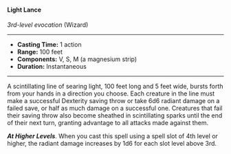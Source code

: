 #### Light Lance
*3rd-level evocation* (Wizard)
___
- **Casting Time:** 1 action
- **Range:** 100 feet
- **Components:** V, S, M (a magnesium strip)
- **Duration:** Instantaneous
---
A scintillating line of searing light, 100 feet long and 5 feet wide, bursts forth from your hands in a direction you choose. Each creature in the line must make a successful Dexterity saving throw or take 6d6 radiant damage on a failed save, or half as much damage on a successful one. Creatures that fail their saving throw also become sheathed in scintillating sparks until the end of their next turn, granting advantage to all attacks made against them.

***At Higher Levels***. When you cast this spell using a spell slot of 4th level or higher, the radiant damage increases by 1d6 for each slot level above 3rd.
